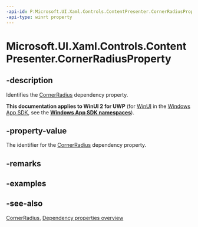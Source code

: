 ```yaml
---
-api-id: P:Microsoft.UI.Xaml.Controls.ContentPresenter.CornerRadiusProperty
-api-type: winrt property
---
```


<!-- Property syntax
public Windows.UI.Xaml.DependencyProperty CornerRadiusProperty { get; }
-->

# Microsoft.UI.Xaml.Controls.ContentPresenter.CornerRadiusProperty

## -description
Identifies the [CornerRadius](contentpresenter_cornerradius.md) dependency property.

**This documentation applies to WinUI 2 for UWP** (for [WinUI](/windows/apps/winui/winui3/) in the [Windows App SDK](/windows/apps/windows-app-sdk/), see the **[Windows App SDK namespaces](/windows/windows-app-sdk/api/winrt/)**).

## -property-value
The identifier for the [CornerRadius](contentpresenter_cornerradius.md) dependency property.

## -remarks

## -examples

## -see-also
[CornerRadius](contentpresenter_cornerradius.md), [Dependency properties overview](/windows/uwp/xaml-platform/dependency-properties-overview)
